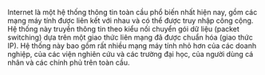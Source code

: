 Internet là một hệ thống thông tin toàn cầu phổ biến nhất hiện nay, gồm các mạng máy tính được liên kết với nhau và có thể được truy nhập công cộng. Hệ thống này truyền thông tin theo kiểu nối chuyển gói dữ liệu (packet switching) dựa trên một giao thức liên mạng đã được chuẩn hóa (giao thức IP). Hệ thống này bao gồm rất nhiều mạng máy tính nhỏ hơn của các doanh nghiệp, của các viện nghiên cứu và các trường đại học, của người dùng cá nhân và các chính phủ trên toàn cầu.